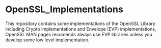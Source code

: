 # OpenSSL_Implementations

This repository contains some implementations of the OpenSSL Library including Crypto implementations and Envelope (EVP) implementations, OpenSSL MAN pages recomends always use EVP libraries unless you develop some low level implementation.

